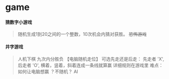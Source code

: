 # game
#### 猜数字小游戏
> 随机生成1到20之间的一个整数，10次机会内猜对获胜。 ~~恐怖游戏~~

#### 井字游戏
> 人机下棋 九次内分胜负 【电脑随机走位】
> 可选先走还是后走： 先走者 'X',后走者 'O', 横着，竖着，斜着连成一条线就算赢
> 详细规则在游戏里
难点： 如何让电脑想赢  ？不随机？ AI
